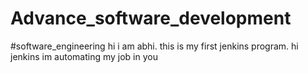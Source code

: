 # Advance_software_development
#software_engineering
hi i am abhi. this is my first jenkins program.
hi jenkins im automating my job in you 
